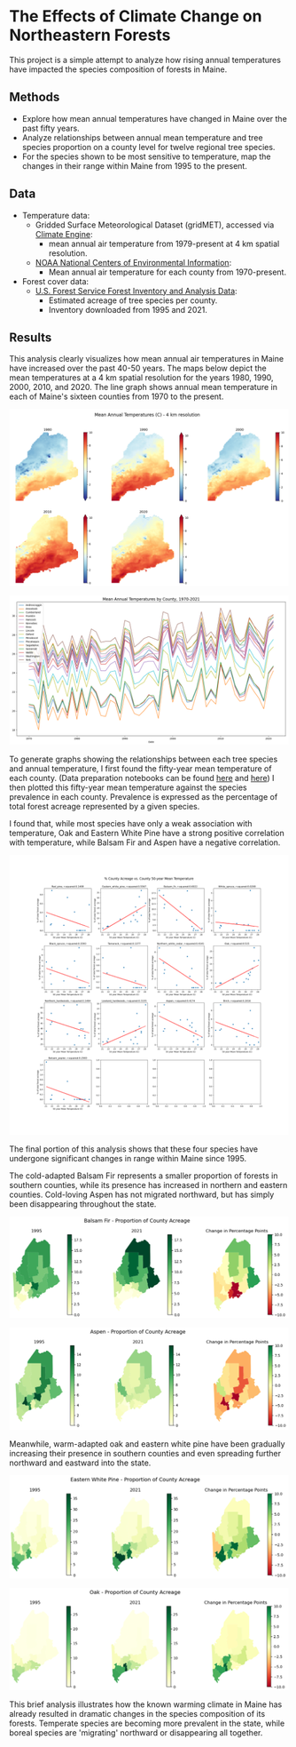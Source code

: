 # The Effects of Climate Change on Northeastern Forests

This project is a simple attempt to analyze how rising annual temperatures have impacted the species composition of forests in Maine. 

## Methods
* Explore how mean annual temperatures have changed in Maine over the past fifty years. 
* Analyze relationships between annual mean temperature and tree species proportion on a county level for twelve regional tree species. 
* For the species shown to be most sensitive to temperature, map the changes in their range within Maine from 1995 to the present. 

## Data 
* Temperature data:
    * Gridded Surface Meteorological Dataset (gridMET), accessed via [Climate Engine](https://app.climateengine.com/climateEngine):  
        * mean annual air temperature from 1979-present at 4 km spatial resolution. 
    * [NOAA National Centers of Environmental Information](https://www.ncei.noaa.gov/):
        * Mean annual air temperature for each county from 1970-present.  
* Forest cover data:
    * [U.S. Forest Service Forest Inventory and Analysis Data](https://apps.fs.usda.gov/fiadb-api/evalidator):
        * Estimated acreage of tree species per county.
        * Inventory downloaded from 1995 and 2021.

## Results
This analysis clearly visualizes how mean annual air temperatures in Maine have increased over the past 40-50 years. The maps below depict the mean temperatures at a 4 km spatial resolution for the years 1980, 1990, 2000, 2010, and 2020. The line graph shows annual mean temperature in each of Maine's sixteen counties from 1970 to the present. 

![gridMet map](/images/maine_temp_change.png)

![temp plot](/images/temp_change_plot.png)

To generate graphs showing the relationships between each tree species and annual temperature, I first found the fifty-year mean temperature of each county. (Data preparation notebooks can be found [here](data_prep_forest.ipynb) and [here](data_prep_temperature.ipynb)) I then plotted this fifty-year mean temperature against the species prevalence in each county. Prevalence is expressed as the percentage of total forest acreage represented by a given species. 

I found that, while most species have only a weak association with temperature, Oak and Eastern White Pine have a strong positive correlation with temperature, while Balsam Fir and Aspen have a negative correlation. 

![graphs](/images/temp_v_species_plots.png)

The final portion of this analysis shows that these four species have undergone significant changes in range within Maine since 1995. 

The cold-adapted Balsam Fir represents a smaller proportion of forests in southern counties, while its presence has increased in northern and eastern counties. Cold-loving Aspen has not migrated northward, but has simply been disappearing throughout the state.

![balsam_fir](/images/Balsam%20Fir_choropleth.png)

![Aspen](/images/Aspen_choropleth.png)

Meanwhile, warm-adapted oak and eastern white pine have been gradually increasing their presence in southern counties and even spreading further northward and eastward into the state. 

![eastern_pine](/images/Eastern%20White%20Pine_choropleth.png)

![oak](/images/Oak_choropleth.png)

This brief analysis illustrates how the known warming climate in Maine has already resulted in dramatic changes in the species composition of its forests. Temperate species are becoming more prevalent in the state, while boreal species are 'migrating' northward or disappearing all together. 
